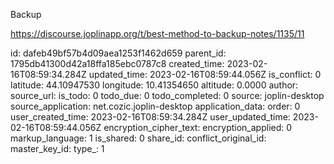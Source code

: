 Backup

https://discourse.joplinapp.org/t/best-method-to-backup-notes/1135/11


id: dafeb49bf57b4d09aea1253f1462d659
parent_id: 1795db41300d42a18ffa185ebc0787c8
created_time: 2023-02-16T08:59:34.284Z
updated_time: 2023-02-16T08:59:44.056Z
is_conflict: 0
latitude: 44.10947530
longitude: 10.41354650
altitude: 0.0000
author: 
source_url: 
is_todo: 0
todo_due: 0
todo_completed: 0
source: joplin-desktop
source_application: net.cozic.joplin-desktop
application_data: 
order: 0
user_created_time: 2023-02-16T08:59:34.284Z
user_updated_time: 2023-02-16T08:59:44.056Z
encryption_cipher_text: 
encryption_applied: 0
markup_language: 1
is_shared: 0
share_id: 
conflict_original_id: 
master_key_id: 
type_: 1